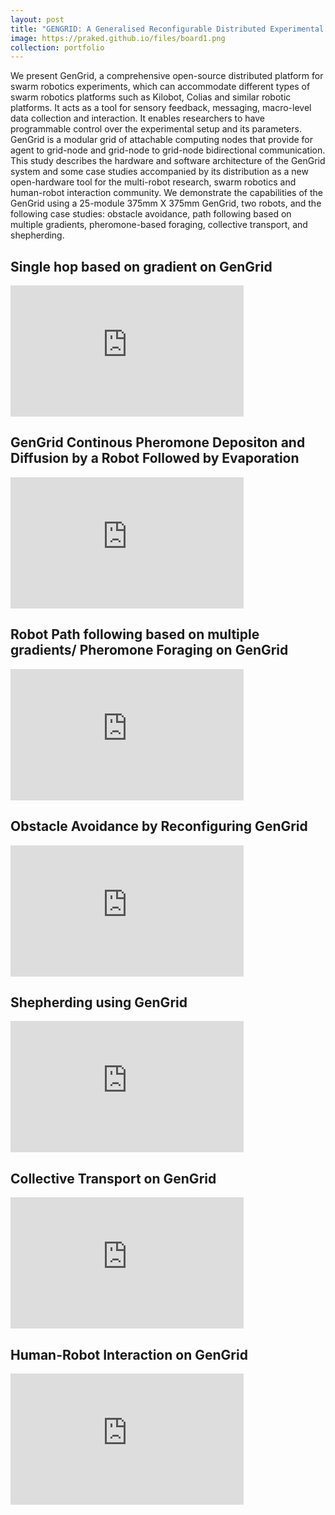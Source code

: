 ```yaml
---
layout: post
title: "GENGRID: A Generalised Reconfigurable Distributed Experimental Enviromental Grid For Swarm Robotics"
image: https://praked.github.io/files/board1.png
collection: portfolio
---
```

We present GenGrid, a comprehensive open-source distributed platform for swarm robotics experiments, which can accommodate different types of swarm robotics platforms such as Kilobot, Colias and similar robotic platforms. It acts as a tool for sensory feedback, messaging, macro-level data collection and interaction. It enables researchers to have programmable control over the experimental setup and its parameters. GenGrid is a modular grid of attachable computing nodes that provide for agent to grid-node and grid-node to grid-node bidirectional communication. This study describes the hardware and software architecture of the GenGrid system and some case studies accompanied by its distribution as a new open-hardware tool for the multi-robot research, swarm robotics and human-robot interaction community. We demonstrate the capabilities of the GenGrid using a 25-module 375mm X 375mm GenGrid, two robots, and the following case studies: obstacle avoidance, path following based on multiple gradients, pheromone-based foraging, collective transport, and shepherding.

<h2 align="left">Single hop based on gradient on GenGrid</h2>
<iframe  width="373" height="210" src="https://www.youtube.com/embed/GH-CUvlapvU" frameborder="0" allow="accelerometer; autoplay; clipboard-write; encrypted-media; gyroscope; picture-in-picture" allowfullscreen></iframe>

<h2 align="left">GenGrid Continous Pheromone Depositon and Diffusion by a Robot Followed by Evaporation</h2>
<iframe width="373" height="210" src="https://www.youtube.com/embed/C7K-rOPs5fg" frameborder="0" allow="accelerometer; autoplay; encrypted-media; gyroscope; picture-in-picture" allowfullscreen></iframe>

<h2 align="left">Robot Path following based on multiple gradients/ Pheromone Foraging on GenGrid</h2>
<iframe width="373" height="210" src="https://www.youtube.com/embed/_7BdSvJxI8k" frameborder="0" allow="accelerometer; autoplay; encrypted-media; gyroscope; picture-in-picture" allowfullscreen></iframe>

<h2 align="left">Obstacle Avoidance by Reconfiguring GenGrid</h2>
<iframe width="373" height="210" src="https://www.youtube.com/embed/kL7V03YGpsI" frameborder="0" allow="accelerometer; autoplay; clipboard-write; encrypted-media; gyroscope; picture-in-picture" allowfullscreen></iframe>


<h2 align="left">Shepherding using GenGrid</h2>
<iframe width="373" height="210" src="https://www.youtube.com/embed/O5GFQ_GLrqI" frameborder="0" allow="accelerometer; autoplay; clipboard-write; encrypted-media; gyroscope; picture-in-picture" allowfullscreen></iframe>

<h2 align="left">Collective Transport on GenGrid</h2>
<iframe width="373" height="210" src="https://www.youtube.com/embed/AXbXXoVYd8w" frameborder="0" allow="accelerometer; autoplay; clipboard-write; encrypted-media; gyroscope; picture-in-picture" allowfullscreen></iframe>

<h2 align="left">Human-Robot Interaction on GenGrid</h2>
<iframe width="373" height="210" src="https://www.youtube.com/embed/O_4zUNuNELA" frameborder="0" allow="accelerometer; autoplay; clipboard-write; encrypted-media; gyroscope; picture-in-picture" allowfullscreen></iframe>
